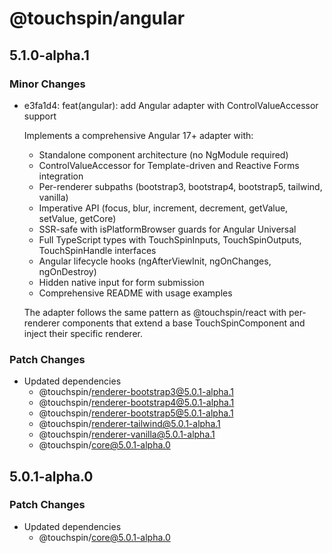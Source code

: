 # @touchspin/angular

## 5.1.0-alpha.1

### Minor Changes

- e3fa1d4: feat(angular): add Angular adapter with ControlValueAccessor support

  Implements a comprehensive Angular 17+ adapter with:
  - Standalone component architecture (no NgModule required)
  - ControlValueAccessor for Template-driven and Reactive Forms integration
  - Per-renderer subpaths (bootstrap3, bootstrap4, bootstrap5, tailwind, vanilla)
  - Imperative API (focus, blur, increment, decrement, getValue, setValue, getCore)
  - SSR-safe with isPlatformBrowser guards for Angular Universal
  - Full TypeScript types with TouchSpinInputs, TouchSpinOutputs, TouchSpinHandle interfaces
  - Angular lifecycle hooks (ngAfterViewInit, ngOnChanges, ngOnDestroy)
  - Hidden native input for form submission
  - Comprehensive README with usage examples

  The adapter follows the same pattern as @touchspin/react with per-renderer components that extend a base TouchSpinComponent and inject their specific renderer.

### Patch Changes

- Updated dependencies
  - @touchspin/renderer-bootstrap3@5.0.1-alpha.1
  - @touchspin/renderer-bootstrap4@5.0.1-alpha.1
  - @touchspin/renderer-bootstrap5@5.0.1-alpha.1
  - @touchspin/renderer-tailwind@5.0.1-alpha.1
  - @touchspin/renderer-vanilla@5.0.1-alpha.1
  - @touchspin/core@5.0.1-alpha.0

## 5.0.1-alpha.0

### Patch Changes

- Updated dependencies
  - @touchspin/core@5.0.1-alpha.0

